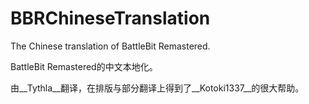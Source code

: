 # BBRChineseTranslation
The Chinese translation of BattleBit Remastered.

BattleBit Remastered的中文本地化。

由__Tythla__翻译，在排版与部分翻译上得到了__Kotoki1337__的很大帮助。
